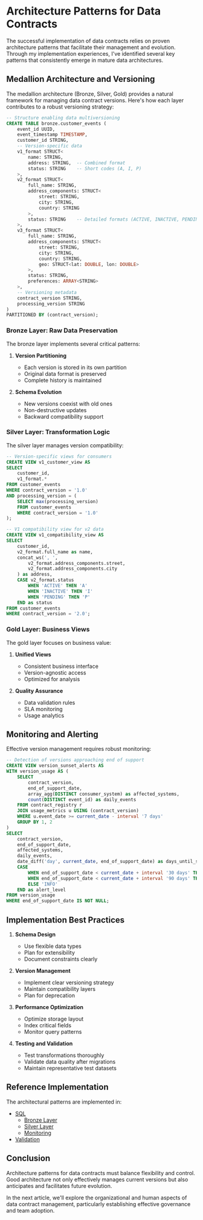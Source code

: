 # Architecture Patterns for Data Contracts

The successful implementation of data contracts relies on proven architecture patterns that facilitate their management and evolution. Through my implementation experiences, I've identified several key patterns that consistently emerge in mature data architectures.

## Medallion Architecture and Versioning

The medallion architecture (Bronze, Silver, Gold) provides a natural framework for managing data contract versions. Here's how each layer contributes to a robust versioning strategy:

```sql
-- Structure enabling data multiversioning
CREATE TABLE bronze.customer_events (
    event_id UUID,
    event_timestamp TIMESTAMP,
    customer_id STRING,
    -- Version-specific data
    v1_format STRUCT<
        name: STRING,
        address: STRING,  -- Combined format
        status: STRING    -- Short codes (A, I, P)
    >,
    v2_format STRUCT<
        full_name: STRING,
        address_components: STRUCT<
            street: STRING,
            city: STRING,
            country: STRING
        >,
        status: STRING    -- Detailed formats (ACTIVE, INACTIVE, PENDING)
    >,
    v3_format STRUCT<
        full_name: STRING,
        address_components: STRUCT<
            street: STRING,
            city: STRING,
            country: STRING,
            geo: STRUCT<lat: DOUBLE, lon: DOUBLE>
        >,
        status: STRING,
        preferences: ARRAY<STRING>
    >,
    -- Versioning metadata
    contract_version STRING,
    processing_version STRING
)
PARTITIONED BY (contract_version);
```

### Bronze Layer: Raw Data Preservation

The bronze layer implements several critical patterns:

1. **Version Partitioning**
   - Each version is stored in its own partition
   - Original data format is preserved
   - Complete history is maintained

2. **Schema Evolution**
   - New versions coexist with old ones
   - Non-destructive updates
   - Backward compatibility support

### Silver Layer: Transformation Logic

The silver layer manages version compatibility:

```sql
-- Version-specific views for consumers
CREATE VIEW v1_customer_view AS
SELECT  
    customer_id,
    v1_format.*
FROM customer_events
WHERE contract_version = '1.0'
AND processing_version = (
    SELECT max(processing_version)
    FROM customer_events
    WHERE contract_version = '1.0'
);

-- V1 compatibility view for v2 data
CREATE VIEW v1_compatibility_view AS
SELECT  
    customer_id,
    v2_format.full_name as name,
    concat_ws(', ',  
        v2_format.address_components.street,
        v2_format.address_components.city
    ) as address,
    CASE v2_format.status
        WHEN 'ACTIVE' THEN 'A'
        WHEN 'INACTIVE' THEN 'I'
        WHEN 'PENDING' THEN 'P'
    END as status
FROM customer_events
WHERE contract_version = '2.0';
```

### Gold Layer: Business Views

The gold layer focuses on business value:

1. **Unified Views**
   - Consistent business interface
   - Version-agnostic access
   - Optimized for analysis

2. **Quality Assurance**
   - Data validation rules
   - SLA monitoring
   - Usage analytics

## Monitoring and Alerting

Effective version management requires robust monitoring:

```sql
-- Detection of versions approaching end of support
CREATE VIEW version_sunset_alerts AS
WITH version_usage AS (
    SELECT  
        contract_version,
        end_of_support_date,
        array_agg(DISTINCT consumer_system) as affected_systems,
        count(DISTINCT event_id) as daily_events
    FROM contract_registry r
    JOIN usage_metrics u USING (contract_version)
    WHERE u.event_date >= current_date - interval '7 days'
    GROUP BY 1, 2
)
SELECT  
    contract_version,
    end_of_support_date,
    affected_systems,
    daily_events,
    date_diff('day', current_date, end_of_support_date) as days_until_sunset,
    CASE  
        WHEN end_of_support_date < current_date + interval '30 days' THEN 'CRITICAL'
        WHEN end_of_support_date < current_date + interval '90 days' THEN 'WARNING'
        ELSE 'INFO'
    END as alert_level
FROM version_usage
WHERE end_of_support_date IS NOT NULL;
```

## Implementation Best Practices

1. **Schema Design**
   - Use flexible data types
   - Plan for extensibility
   - Document constraints clearly

2. **Version Management**
   - Implement clear versioning strategy
   - Maintain compatibility layers
   - Plan for deprecation

3. **Performance Optimization**
   - Optimize storage layout
   - Index critical fields
   - Monitor query patterns

4. **Testing and Validation**
   - Test transformations thoroughly
   - Validate data quality after migrations
   - Maintain representative test datasets

## Reference Implementation

The architectural patterns are implemented in:

- [SQL](../../../sql/)
  - [Bronze Layer](../../../sql/bronze/customer_events.sql)
  - [Silver Layer](../../../sql/silver/customer_views.sql)
  - [Monitoring](../../../sql/monitoring/version_monitoring.sql)
- [Validation](../../../validation/version_migration.py)

## Conclusion

Architecture patterns for data contracts must balance flexibility and control. Good architecture not only effectively manages current versions but also anticipates and facilitates future evolution.

In the next article, we'll explore the organizational and human aspects of data contract management, particularly establishing effective governance and team adoption. 